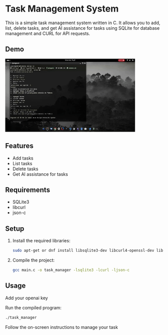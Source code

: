 # Task Management System

This is a simple task management system written in C. It allows you to add, list, delete tasks, and get AI assistance for tasks using SQLite for database management and CURL for API requests.

## Demo
![Program Demo](showcase.gif)

## Features

- Add tasks
- List tasks
- Delete tasks
- Get AI assistance for tasks

## Requirements

- SQLite3
- libcurl
- json-c

## Setup

1. Install the required libraries:
    ```sh
    sudo apt-get or dnf install libsqlite3-dev libcurl4-openssl-dev libjson-c-dev
    ```

2. Compile the project:
    ```sh
    gcc main.c -o task_manager -lsqlite3 -lcurl -ljson-c
    ```

## Usage
Add your openai key

Run the compiled program:
```sh
./task_manager
```


Follow the on-screen instructions to manage your task
